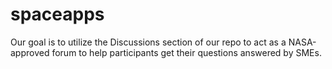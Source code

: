 # spaceapps
Our goal is to utilize the Discussions section of our repo to act as a NASA-approved forum to help participants get their questions answered by SMEs.
